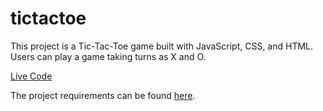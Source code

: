 # tictactoe

This project is a Tic-Tac-Toe game built with JavaScript, CSS, and HTML. Users can play a game taking turns as X and O.

[Live Code](https://coderlore.github.io/tictactoe/)

The project requirements can be found [here](https://www.theodinproject.com/paths/full-stack-javascript/courses/javascript/lessons/tic-tac-toe).

